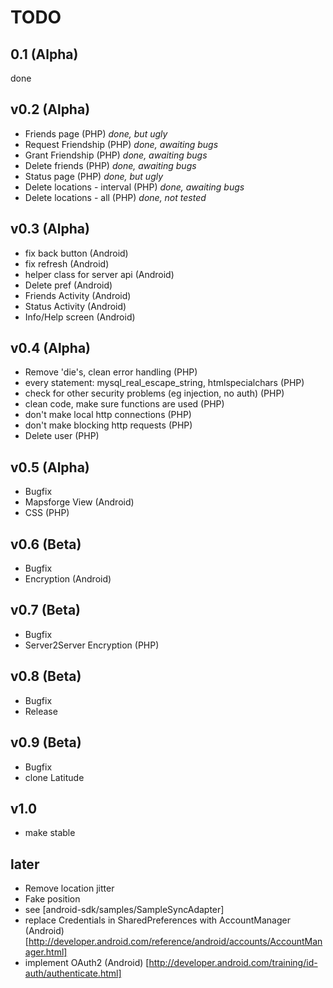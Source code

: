 TODO
====

0.1 (Alpha)
---
done

v0.2 (Alpha)
----
- Friends page (PHP) *done, but ugly*
- Request Friendship (PHP) *done, awaiting bugs*
- Grant Friendship (PHP) *done, awaiting bugs*
- Delete friends (PHP) *done, awaiting bugs*
- Status page (PHP) *done, but ugly*
- Delete locations - interval (PHP) *done, awaiting bugs*
- Delete locations - all (PHP) *done, not tested*

v0.3 (Alpha)
-----------
- fix back button (Android)
- fix refresh (Android)
- helper class for server api (Android)
- Delete pref (Android)
- Friends Activity (Android)
- Status Activity (Android)
- Info/Help screen (Android)

v0.4 (Alpha)
------------
- Remove 'die's, clean error handling (PHP)
- every statement: mysql_real_escape_string, htmlspecialchars (PHP)
- check for other security problems (eg injection, no auth) (PHP)
- clean code, make sure functions are used (PHP)
- don't make local http connections (PHP)
- don't make blocking http requests (PHP)
- Delete user (PHP)

v0.5 (Alpha)
-----------
- Bugfix
- Mapsforge View (Android)
- CSS (PHP)


v0.6 (Beta)
-----------
- Bugfix
- Encryption (Android)


v0.7 (Beta)
-----------
- Bugfix
- Server2Server Encryption (PHP)

v0.8 (Beta)
-----------
- Bugfix
- Release

v0.9 (Beta)
-----------
- Bugfix
- clone Latitude

v1.0
----
- make stable

later
-----
- Remove location jitter
- Fake position
- see [android-sdk/samples/SampleSyncAdapter]
- replace Credentials in SharedPreferences with AccountManager (Android) [http://developer.android.com/reference/android/accounts/AccountManager.html]
- implement OAuth2 (Android) [http://developer.android.com/training/id-auth/authenticate.html]

